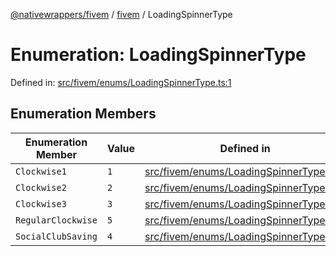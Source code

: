 [@nativewrappers/fivem](../../README.md) / [fivem](../README.md) / LoadingSpinnerType

# Enumeration: LoadingSpinnerType

Defined in: [src/fivem/enums/LoadingSpinnerType.ts:1](https://github.com/nativewrappers/nativewrappers/blob/91f5faba0ec3a416ffe852da10ae535e5abf14fa/src/fivem/enums/LoadingSpinnerType.ts#L1)

## Enumeration Members

| Enumeration Member | Value | Defined in |
| ------ | ------ | ------ |
| <a id="clockwise1"></a> `Clockwise1` | `1` | [src/fivem/enums/LoadingSpinnerType.ts:2](https://github.com/nativewrappers/nativewrappers/blob/91f5faba0ec3a416ffe852da10ae535e5abf14fa/src/fivem/enums/LoadingSpinnerType.ts#L2) |
| <a id="clockwise2"></a> `Clockwise2` | `2` | [src/fivem/enums/LoadingSpinnerType.ts:3](https://github.com/nativewrappers/nativewrappers/blob/91f5faba0ec3a416ffe852da10ae535e5abf14fa/src/fivem/enums/LoadingSpinnerType.ts#L3) |
| <a id="clockwise3"></a> `Clockwise3` | `3` | [src/fivem/enums/LoadingSpinnerType.ts:4](https://github.com/nativewrappers/nativewrappers/blob/91f5faba0ec3a416ffe852da10ae535e5abf14fa/src/fivem/enums/LoadingSpinnerType.ts#L4) |
| <a id="regularclockwise"></a> `RegularClockwise` | `5` | [src/fivem/enums/LoadingSpinnerType.ts:6](https://github.com/nativewrappers/nativewrappers/blob/91f5faba0ec3a416ffe852da10ae535e5abf14fa/src/fivem/enums/LoadingSpinnerType.ts#L6) |
| <a id="socialclubsaving"></a> `SocialClubSaving` | `4` | [src/fivem/enums/LoadingSpinnerType.ts:5](https://github.com/nativewrappers/nativewrappers/blob/91f5faba0ec3a416ffe852da10ae535e5abf14fa/src/fivem/enums/LoadingSpinnerType.ts#L5) |
